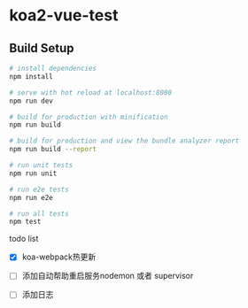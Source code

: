# koa2-vue-test


## Build Setup

``` bash
# install dependencies
npm install

# serve with hot reload at localhost:8080
npm run dev

# build for production with minification
npm run build

# build for production and view the bundle analyzer report
npm run build --report

# run unit tests
npm run unit

# run e2e tests
npm run e2e

# run all tests
npm test
```

todo list

- [x] koa-webpack热更新
- [ ] 添加自动帮助重启服务nodemon 或者 supervisor
- [ ] 添加日志

